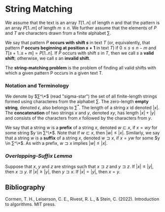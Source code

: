 # String Matching

We assume that the text is an array $T[1..n]$ of length $n$ and that the pattern is an array $P[1..m]$ of length $m \leq n$. We further assume that the elements of $P$ and $T$ are characters drawn from a finite alphabet $∑$.

We say that pattern $P$ **occurs with shift $s$** in text $T$ (or, equivalently, that pattern $P$ **occurs beginning at position $s + 1$** in text $T$) if $0 \leq s \leq n-m$ and $T[s+1..s+m] = P[1..n]$. If $P$ occurs with shift $s$ in $T$, then we call $s$ a **valid shift**; otherwise, we call $s$ an **invalid shift**.

The **string-matching problem** is the problem of finding all valid shifts with which a given pattern P occurs in a given text T.

### Notation and Terminology

We denote by $∑^\*$ (read "sigma-star") the set of all finite-length strings formed using characteres from the alphabet $∑$. The zero-length **empty string**, denoted $\epsilon$, also belongs to $∑^*$. The length of a string $x$ id denoted $|x|$. The **concatenation** of two strings $x$ and $y$, denoted $xy$, has length $|x|+|y|$ and consists of the characters from $x$ followed by the characters from $y$.

We say that a string $w$ is a **prefix** of a string $x$, denoted $w \sqsubset x$, if $x = wy$ for some string $y \in ∑^\*$. Note that if $w \sqsubset x$, then $|w| \leq |x|$. Similarly, we say that a string $w$ is a **suffix** of a string $x$, denoted $w \sqsupset x$, if $x = yw$ for some $y \in ∑^\*$. As with a prefix, $w \sqsupset x$ implies $|w| \leq |x|$.

### *Overlapping-Suffix Lemma*

Suppose that $x$, $y$ and $z$ are strings such that $x \sqsupset z$ and $y \sqsupset z$. If $|x| \leq |y|$, then $x \sqsupset y$. If $|x| \geq |y|$, then $y \sqsupset x$. If $|x| = |y|$, then $x = y$.

## Bibliography

Cormen, T. H., Leiserson, C. E., Rivest, R. L., & Stein, C. (2022). Introduction to algorithms. MIT press.